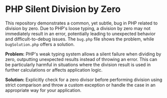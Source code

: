# PHP Silent Division by Zero

This repository demonstrates a common, yet subtle, bug in PHP related to division by zero.  Due to PHP's loose typing, a division by zero may not immediately result in an error, potentially leading to unexpected behavior and difficult-to-debug issues. The `bug.php` file shows the problem, while `bugSolution.php` offers a solution.

**Problem:**  PHP's weak typing system allows a silent failure when dividing by zero, outputting unexpected results instead of throwing an error. This can be particularly harmful in situations where the division result is used in further calculations or affects application logic.

**Solution:**  Explicitly check for a zero divisor before performing division using strict comparison and throw a custom exception or handle the case in an appropriate way for your application.